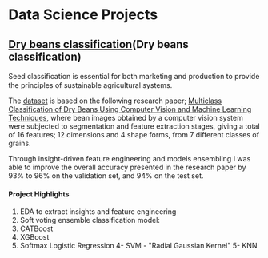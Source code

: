 # Data Science Projects
## [Dry beans classification](Dry beans classification)
Seed classiﬁcation is essential for both marketing and production to provide the principles of sustainable agricultural systems. 

The [dataset](https://archive.ics.uci.edu/ml/datasets/Dry+Bean+Dataset) is based on the following research paper; [Multiclass Classification of Dry Beans Using Computer Vision and Machine Learning Techniques](https://doi.org/10.1016/j.compag.2020.105507), 
where bean images obtained by a computer vision system were subjected to segmentation and feature extraction stages, giving a total of 16 features; 
12 dimensions and 4 shape forms, from 7 different classes of grains.


Through insight-driven feature engineering and models ensembling I was able to improve the overall accuracy 
presented in the research paper by 93% to 96% on the validation set, and 94% on the test set.

#### Project Highlights
1. EDA to extract insights and feature engineering
2. Soft voting ensemble classification model:
  1. CATBoost
  2. XGBoost
  3. Softmax Logistic Regression
  4- SVM - "Radial Gaussian Kernel"
  5- KNN

[Dry beans classification]: https://github.com/Omar-Safwat/DataScience_notebooks/tree/main/dry_beans_classification

